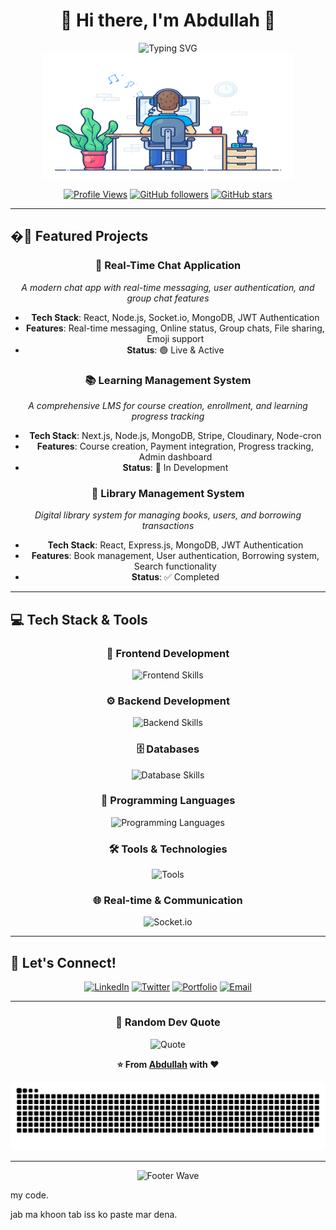 # <div align="center">👋 Hi there, I'm Abdullah 🚀</div>

<div align="center">
  <img src="https://readme-typing-svg.herokuapp.com?font=Fira+Code&size=22&duration=3000&pause=1000&color=00D9FF&center=true&vCenter=true&width=600&lines=Full+Stack+Developer;MERN+Stack+Enthusiast;Problem+Solver;Always+Learning+New+Technologies" alt="Typing SVG" />
</div>

<div align="center">
  <img src="https://raw.githubusercontent.com/jsuarezruiz/jsuarezruiz/master/images/coding.gif" alt="Coding GIF" height="200" width="400"/>
</div>

<div align="center">
  
  [![Profile Views](https://komarev.com/ghpvc/?username=abdullah&color=blueviolet&style=flat-square&label=Profile+Views)](https://github.com/abdullah)
  [![GitHub followers](https://img.shields.io/github/followers/abdullah?style=social)](https://github.com/abdullah)
  [![GitHub stars](https://img.shields.io/github/stars/abdullah?style=social)](https://github.com/abdullah)
  
</div>

---

## �🚀 **Featured Projects**

<div align="center">

### 💬 **Real-Time Chat Application**
*A modern chat app with real-time messaging, user authentication, and group chat features*
- **Tech Stack**: React, Node.js, Socket.io, MongoDB, JWT Authentication
- **Features**: Real-time messaging, Online status, Group chats, File sharing, Emoji support
- **Status**: 🟢 Live & Active

### 📚 **Learning Management System**
*A comprehensive LMS for course creation, enrollment, and learning progress tracking*
- **Tech Stack**: Next.js, Node.js, MongoDB, Stripe, Cloudinary, Node-cron
- **Features**: Course creation, Payment integration, Progress tracking, Admin dashboard
- **Status**: 🔄 In Development

### 📖 **Library Management System**
*Digital library system for managing books, users, and borrowing transactions*
- **Tech Stack**: React, Express.js, MongoDB, JWT Authentication
- **Features**: Book management, User authentication, Borrowing system, Search functionality
- **Status**: ✅ Completed

</div>

---

## 💻 **Tech Stack & Tools**

<div align="center">

### 🎨 **Frontend Development**
<p>
  <img src="https://skillicons.dev/icons?i=html,css,js,react,nextjs,redux,tailwind,bootstrap" alt="Frontend Skills" />
</p>

### ⚙️ **Backend Development**
<p>
  <img src="https://skillicons.dev/icons?i=nodejs,express,python" alt="Backend Skills" />
</p>

### 🗄️ **Databases**
<p>
  <img src="https://skillicons.dev/icons?i=mongodb,firebase" alt="Database Skills" />
</p>

### 🔧 **Programming Languages**
<p>
  <img src="https://skillicons.dev/icons?i=c,cpp,python,javascript,typescript" alt="Programming Languages" />
</p>

### 🛠️ **Tools & Technologies**
<p>
  <img src="https://skillicons.dev/icons?i=git,github,vscode,postman,vercel" alt="Tools" />
</p>

### 🌐 **Real-time & Communication**
<p>
  <img src="https://cdn.jsdelivr.net/gh/devicons/devicon/icons/socketio/socketio-original.svg" alt="Socket.io" height="48" width="48"/>
</p>

</div>

---

## 🤝 **Let's Connect!**

<div align="center">
  
  [![LinkedIn](https://img.shields.io/badge/LinkedIn-0077B5?style=for-the-badge&logo=linkedin&logoColor=white)](https://linkedin.com/in/abdullah)
  [![Twitter](https://img.shields.io/badge/Twitter-1DA1F2?style=for-the-badge&logo=twitter&logoColor=white)](https://twitter.com/abdullah)
  [![Portfolio](https://img.shields.io/badge/Portfolio-FF5722?style=for-the-badge&logo=google-chrome&logoColor=white)](https://abdullah-portfolio.com)
  [![Email](https://img.shields.io/badge/Email-D14836?style=for-the-badge&logo=gmail&logoColor=white)](mailto:abdullah@example.com)
  
</div>

---

<div align="center">
  
  ### 💭 **Random Dev Quote**
  ![Quote](https://quotes-github-readme.vercel.app/api?type=horizontal&theme=tokyonight)
  
</div>

<div align="center">
  
  **⭐ From [Abdullah](https://github.com/abdullah) with ❤️**
  
  <img src="https://raw.githubusercontent.com/Platane/snk/output/github-contribution-grid-snake.svg" alt="Snake animation" />
  
</div>

---

<div align="center">
  <img src="https://capsule-render.vercel.app/api?type=waving&color=gradient&height=100&section=footer" alt="Footer Wave" />
</div>

my code. 

jab ma khoon tab iss ko paste mar dena.

